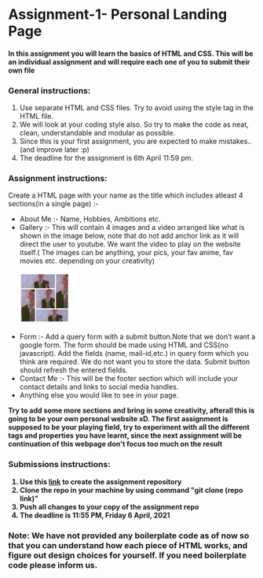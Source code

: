 # Assignment-1- Personal Landing Page
<h4>In this assignment you will learn the basics of HTML and CSS. This will be an individual assignment and will require each one of you to submit their own file</h4>
<h3>General instructions:</h3>
<ol>
	<li>Use separate HTML and CSS files. Try to avoid using the style tag in the HTML file.</li>
	<li>We will look at your coding style also. So try to make the code as neat, clean, understandable and modular as possible.</li>
	<li>Since this is your first assignment, you are expected to make mistakes..(and improve later :p)</li>
	<li>The deadline for the assignment is 6th April 11:59 pm.</li>

</ol>
<h3>Assignment instructions:</h3>
Create a HTML page with your name as the title which includes atleast 4 sections(in a single page) :-
<ul>
	<li>About Me :- Name, Hobbies, Ambitions etc. </li>
	<li>Gallery :- This will contain 4 images and a video arranged like what is shown in the image below, note that do not add anchor link as it will direct the user to youtube. We want the video to play on the website itself.( The images can be anything, your pics, your fav anime, fav movies etc. depending on your creativity) <br>
	<br>
	<img src='./example.jpeg' style='height:100px; width:100px'></img>
	<br>
	<br>
	</li>
	<li>Form :- Add a query form with a submit button.Note that we don’t want a google form. The form should be made using HTML and CSS(no javascript). Add the fields (name, mail-id,etc.) in query form which you think are required. We do not want you to store the data. Submit button should refresh the entered fields.</li>
	<li>Contact Me :- This will be the footer section which will include your contact details and links to social media handles.</li>
	<li>Anything else you would like to see in your page.</li>
</ul>
<b> Try to add some more sections and bring in some creativity, afterall this is going to be your own personal website xD. 
<b> The first assignment is supposed to be your playing field, try to experiment with all the different tags and properties you have learnt, since the next assignment will be continuation of this webpage don't focus too much on the result</b>
<h3>Submissions instructions:</h3>
<ol>
	<li> Use this <a href="https://classroom.github.com/a/MdCTTnJM">link</a> to create the assignment repository
	<li> Clone the repo in your machine by using command "git clone (repo link)"
	<li> Push all changes to your copy of the assignment repo
	<li> <b> The deadline is 11:55 PM, Friday 6 April, 2021 </b>
</ol>

### Note: We have not provided any boilerplate code as of now so that you can understand how each piece of HTML works, and figure out design choices for yourself. If you need boilerplate code please inform us.
